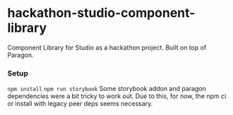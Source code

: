 # hackathon-studio-component-library
Component Library for Studio as a hackathon project. Built on top of Paragon.

### Setup

`npm install`
`npm run storybook`
Some storybook addon and paragon dependencies were a bit tricky to work out.
Due to this, for now, the npm ci or install with legacy peer deps seems necessary.
